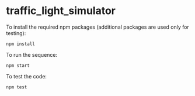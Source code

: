 # traffic_light_simulator

To install the required npm packages (additional packages are used only
for testing):
```
npm install
```
To run the sequence:
```
npm start
```
To test the code:
```
npm test
```
